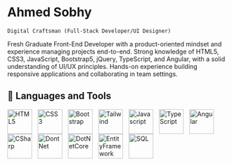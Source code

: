 # Ahmed Sobhy
`Digital Craftsman (Full-Stack Developer/UI Designer)`
<br/>

Fresh Graduate Front-End Developer with a product-oriented mindset and experience managing projects end-to-end. 
Strong knowledge of HTML5, CSS3, JavaScript, Bootstrap5, jQuery, TypeScript, and Angular, with a solid understanding of UI/UX principles. 
Hands-on experience building responsive applications and collaborating in team settings. 


## :toolbox: Languages and Tools
<img align="left" alt="HTML5" width="56px" style="padding-right:10px;" src="https://cdn.jsdelivr.net/gh/devicons/devicon@latest/icons/html5/html5-original.svg" />
<img align="left" alt="CSS3" width="56px" style="padding-right:10px;" src="https://cdn.jsdelivr.net/gh/devicons/devicon@latest/icons/css3/css3-original.svg" />
<img align="left" alt="Bootstrap" width="56px" style="padding-right:10px;" src="https://cdn.jsdelivr.net/gh/devicons/devicon@latest/icons/bootstrap/bootstrap-original.svg" />
<img align="left" alt="Tailwind" width="56px" style="padding-right:10px;"  src="https://cdn.jsdelivr.net/gh/devicons/devicon@latest/icons/tailwindcss/tailwindcss-original.svg" />
<img align="left" alt="Javascript" width="56px" style="padding-right:10px;" src="https://cdn.jsdelivr.net/gh/devicons/devicon@latest/icons/javascript/javascript-original.svg" />
<img align="left" alt="TypeScript" width="56px" style="padding-right:10px;" src="https://cdn.jsdelivr.net/gh/devicons/devicon@latest/icons/typescript/typescript-original.svg" />
<img align="left" alt="Angular" width="56px" style="padding-right:10px;" src="https://cdn.jsdelivr.net/gh/devicons/devicon@latest/icons/angular/angular-original.svg" />
<img align="left" alt="CSharp" width="56px" style="padding-right:10px;" src="https://cdn.jsdelivr.net/gh/devicons/devicon@latest/icons/csharp/csharp-original.svg" />
<img align="left" alt="DontNet" width="56px" style="padding-right:10px;" src="https://cdn.jsdelivr.net/gh/devicons/devicon@latest/icons/dot-net/dot-net-original.svg" />
<img align="left" alt="DotNetCore" width="56px" style="padding-right:10px;" src="https://cdn.jsdelivr.net/gh/devicons/devicon@latest/icons/dotnetcore/dotnetcore-original.svg" />
<img align="left" alt="EntityFramework" width="56px" style="padding-right:10px;" src="https://cdn.jsdelivr.net/gh/devicons/devicon@latest/icons/entityframeworkcore/entityframeworkcore-original.svg" />
<img align="left" alt="SQL" width="56px" style="padding-right:10px;" src="https://cdn.jsdelivr.net/gh/devicons/devicon@latest/icons/microsoftsqlserver/microsoftsqlserver-original.svg" />
